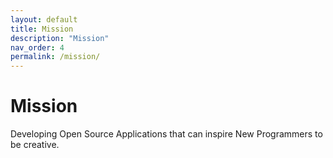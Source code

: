 ```yaml
---
layout: default
title: Mission
description: "Mission"
nav_order: 4
permalink: /mission/
---
```


# Mission
Developing Open Source Applications that can inspire New Programmers to be creative.